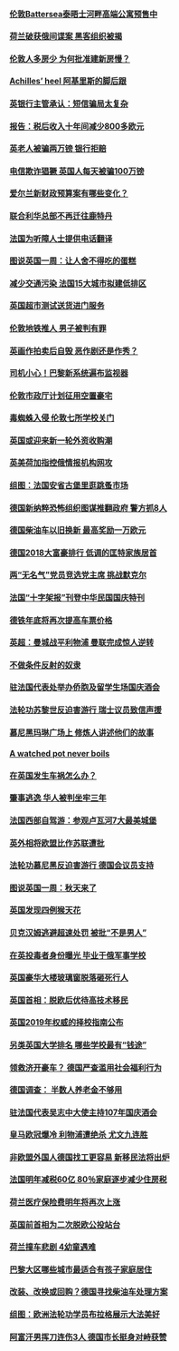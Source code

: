 #### [伦敦Battersea泰晤士河畔高端公寓预售中](../pages/nsc974/n10780029.md?t=10130933) 

#### [荷兰破获俄间谍案 黑客组织被揭](../pages/nsc974/n10779265.md?t=10130933) 

#### [伦敦人多房少 为何批准建新房慢？](../pages/nsc974/n10779376.md?t=10130933) 

#### [Achilles’ heel 阿基里斯的脚后跟](../pages/nsc974/n10779364.md?t=10130933) 

#### [英银行主管承认：短信骗局太复杂](../pages/nsc974/n10779357.md?t=10130933) 

#### [报告：税后收入十年间减少800多欧元](../pages/nsc974/n10779342.md?t=10130933) 

#### [英老人被骗两万镑 银行拒赔](../pages/nsc974/n10779353.md?t=10130933) 

#### [电信欺诈猖獗 英国人每天被骗100万镑](../pages/nsc974/n10779322.md?t=10130933) 

#### [爱尔兰新财政预算案有哪些变化？](../pages/nsc974/n10779332.md?t=10130933) 

#### [联合利华总部不再迁往鹿特丹](../pages/nsc974/n10779315.md?t=10130933) 

#### [法国为听障人士提供电话翻译](../pages/nsc974/n10776654.md?t=10130933) 

#### [图说英国一周：让人舍不得吃的蛋糕](../pages/nsc974/n10776635.md?t=10130933) 

#### [减少交通污染 法国15大城市拟建低排区](../pages/nsc974/n10776580.md?t=10130933) 

#### [英国超市测试送货进门服务](../pages/nsc974/n10776623.md?t=10130933) 

#### [伦敦地铁推人 男子被判有罪](../pages/nsc974/n10776609.md?t=10130933) 

#### [英画作拍卖后自毁 恶作剧还是作秀？](../pages/nsc974/n10776576.md?t=10130933) 

#### [司机小心！巴黎新系统遍布监视器](../pages/nsc974/n10776510.md?t=10130933) 

#### [伦敦市政厅计划征用空置豪宅](../pages/nsc974/n10776569.md?t=10130933) 

#### [毒蜘蛛入侵 伦敦七所学校关门](../pages/nsc974/n10776564.md?t=10130933) 

#### [英国或迎来新一轮外资收购潮](../pages/nsc974/n10776549.md?t=10130933) 

#### [英美荷加指控俄情报机构网攻](../pages/nsc974/n10776535.md?t=10130933) 

#### [组图：法国安省古堡里逛跳蚤市场](../pages/nsc974/n10775210.md?t=10130933) 

#### [德国新纳粹恐怖组织图谋推翻政府 警方抓8人](../pages/nsc974/n10774321.md?t=10130933) 

#### [德国柴油车以旧换新 最高奖励一万欧元](../pages/nsc974/n10774269.md?t=10130933) 

#### [德国2018大富豪排行 低调的匡特家族居首](../pages/nsc974/n10774023.md?t=10130933) 

#### [两“无名气”党员竞选党主席 挑战默克尔](../pages/nsc974/n10774533.md?t=10130933) 

#### [法国“十字架报”刊登中华民国国庆特刊](../pages/nsc974/n10774543.md?t=10130933) 

#### [德铁年底将再次提高车票价格](../pages/nsc974/n10774155.md?t=10130933) 

#### [英超：曼城战平利物浦 曼联完成惊人逆转](../pages/nsc974/n10773638.md?t=10130933) 

#### [不做条件反射的奴隶](../pages/nsc974/n10771821.md?t=10130933) 

#### [驻法国代表处举办侨胞及留学生场国庆酒会](../pages/nsc974/n10769921.md?t=10130933) 

#### [法轮功苏黎世反迫害游行 瑞士议员致信声援](../pages/nsc974/n10767250.md?t=10130933) 

#### [慕尼黑玛琳广场上 修炼人讲述他们的故事](../pages/nsc974/n10762990.md?t=10130933) 

#### [A watched pot never boils](../pages/nsc974/n10763822.md?t=10130933) 

#### [在英国发生车祸怎么办？](../pages/nsc974/n10763811.md?t=10130933) 

#### [肇事逃逸 华人被判坐牢三年](../pages/nsc974/n10763799.md?t=10130933) 

#### [法国西部自驾游：参观卢瓦河7大最美城堡](../pages/nsc974/n10760218.md?t=10130933) 

#### [英外相将欧盟比作苏联遭批](../pages/nsc974/n10761274.md?t=10130933) 

#### [法轮功慕尼黑反迫害游行 德国会议员支持](../pages/nsc974/n10760664.md?t=10130933) 

#### [图说英国一周：秋天来了](../pages/nsc974/n10761380.md?t=10130933) 

#### [英国发现四例猴天花](../pages/nsc974/n10761362.md?t=10130933) 

#### [贝克汉姆逃避超速处罚 被批“不是男人”](../pages/nsc974/n10761349.md?t=10130933) 

#### [在英投毒者身份曝光 毕业于俄军事学校](../pages/nsc974/n10761338.md?t=10130933) 

#### [英国豪华大楼玻璃窗脱落砸死行人](../pages/nsc974/n10761334.md?t=10130933) 

#### [英国首相：脱欧后优待高技术移民](../pages/nsc974/n10761323.md?t=10130933) 

#### [英国2019年权威的择校指南公布](../pages/nsc974/n10761253.md?t=10130933) 

#### [另类英国大学排名 哪些学校最有“钱途”](../pages/nsc974/n10760972.md?t=10130933) 

#### [领救济开豪车？ 德国严查滥用社会福利行为](../pages/nsc974/n10760730.md?t=10130933) 

#### [德国调查：  半数人养老金不够用](../pages/nsc974/n10760552.md?t=10130933) 

#### [驻法国代表吴志中大使主持107年国庆酒会](../pages/nsc974/n10760458.md?t=10130933) 

#### [皇马欧冠爆冷 利物浦遭绝杀 尤文九连胜](../pages/nsc974/n10759476.md?t=10130933) 

#### [非欧盟外国人德国找工更容易 新移民法将出炉](../pages/nsc974/n10758904.md?t=10130933) 

#### [法国明年减税60亿 80％家庭逐步减少住房税](../pages/nsc974/n10758112.md?t=10130933) 

#### [荷兰医疗保险费明年将再次上涨](../pages/nsc974/n10758614.md?t=10130933) 

#### [英国前首相为二次脱欧公投站台](../pages/nsc974/n10756382.md?t=10130933) 

#### [荷兰撞车悲剧 4幼童遇难](../pages/nsc974/n10758529.md?t=10130933) 

#### [巴黎大区哪些城市最适合有孩子家庭居住](../pages/nsc974/n10758451.md?t=10130933) 

#### [改装、改换或回购？德国寻找柴油车处理方案](../pages/nsc974/n10755781.md?t=10130933) 

#### [组图：欧洲法轮功学员布拉格展示大法美好](../pages/nsc974/n10756084.md?t=10130933) 

#### [阿富汗男挥刀连伤3人 德国市长挺身对峙获赞](../pages/nsc974/n10755624.md?t=10130933) 

